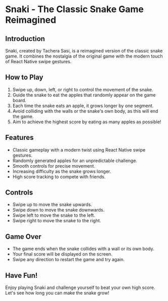 # Snaki - The Classic Snake Game Reimagined

## Introduction
Snaki, created by Tachera Sasi, is a reimagined version of the classic snake game. It combines the nostalgia of the original game with the modern touch of React Native swipe gestures.

## How to Play
1. Swipe up, down, left, or right to control the movement of the snake.
2. Guide the snake to eat the apples that randomly appear on the game board.
3. Each time the snake eats an apple, it grows longer by one segment.
4. Avoid colliding with the walls or the snake's own body, as this will end the game.
5. Aim to achieve the highest score by eating as many apples as possible!

## Features
- Classic gameplay with a modern twist using React Native swipe gestures.
- Randomly generated apples for an unpredictable challenge.
- Smooth controls for precise movement.
- Increasing difficulty as the snake grows longer.
- High score tracking to compete with friends.

## Controls
- Swipe up to move the snake upwards.
- Swipe down to move the snake downwards.
- Swipe left to move the snake to the left.
- Swipe right to move the snake to the right.

## Game Over
- The game ends when the snake collides with a wall or its own body.
- Your final score will be displayed on the screen.
- Swipe any direction to restart the game and try again.

## Have Fun!
Enjoy playing Snaki and challenge yourself to beat your own high score. Let's see how long you can make the snake grow!